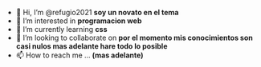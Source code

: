 - 👋 Hi, I’m @refugio2021 <b >   soy un novato en el tema</b>
- 👀 I’m interested in <b>   programacion web</b>
- 🌱 I’m currently learning <b>   css </b>
- 💞️ I’m looking to collaborate on <b>   por el momento mis conocimientos son casi nulos mas adelante hare todo lo posible</b>
- 📫 How to reach me ...<b>   (mas adelante)</b>

<!---
refugio2021/refugio2021 is a ✨ special ✨ repository because its `README.md` (this file) appears on your GitHub profile.
You can click the Preview link to take a look at your changes.
--->
